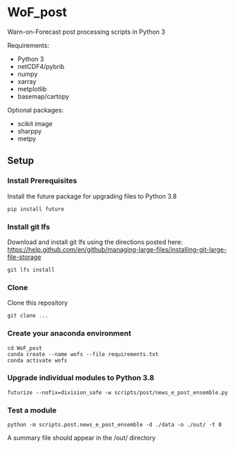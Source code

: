 # WoF_post
Warn-on-Forecast post processing scripts in Python 3

Requirements:

  - Python 3
  - netCDF4/pybrib
  - numpy
  - xarray
  - metplotlib
  - basemap/cartopy
  
Optional packages:

  - scikit image
  - sharppy
  - metpy

## Setup

### Install Prerequisites
Install the future package for upgrading files to Python 3.8
```
pip install future
```

### Install git lfs
Download and install git lfs using the directions posted here: https://help.github.com/en/github/managing-large-files/installing-git-large-file-storage
```
git lfs install
```

### Clone 
Clone this repository
```
git clone ...
```

### Create your anaconda environment
```
cd WoF_post
conda create --name wofs --file requirements.txt
conda activate wofs
```

### Upgrade individual modules to Python 3.8
```
futurize --nofix=division_safe -w scripts/post/news_e_post_ensemble.py
```

### Test a module
```
python -m scripts.post.news_e_post_ensemble -d ./data -o ./out/ -t 0
```
A summary file should appear in the /out/ directory
